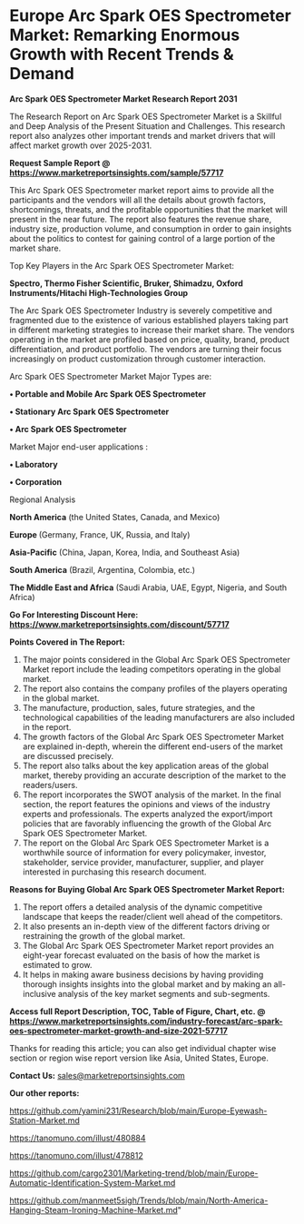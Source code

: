 # Europe Arc Spark OES Spectrometer Market: Remarking Enormous Growth with Recent Trends & Demand

<strong>Arc Spark OES Spectrometer Market Research Report 2031</strong>

The Research Report on Arc Spark OES Spectrometer Market is a Skillful and Deep Analysis of the Present Situation and Challenges. This research report also analyzes other important trends and market drivers that will affect market growth over 2025-2031.

<strong>Request Sample Report @ <a href=https://www.marketreportsinsights.com/sample/57717>https://www.marketreportsinsights.com/sample/57717</a></strong>

This Arc Spark OES Spectrometer market report aims to provide all the participants and the vendors will all the details about growth factors, shortcomings, threats, and the profitable opportunities that the market will present in the near future. The report also features the revenue share, industry size, production volume, and consumption in order to gain insights about the politics to contest for gaining control of a large portion of the market share.

Top Key Players in the Arc Spark OES Spectrometer Market:

<strong>Spectro, Thermo Fisher Scientific, Bruker, Shimadzu, Oxford Instruments/Hitachi High-Technologies Group</strong>

The Arc Spark OES Spectrometer Industry is severely competitive and fragmented due to the existence of various established players taking part in different marketing strategies to increase their market share. The vendors operating in the market are profiled based on price, quality, brand, product differentiation, and product portfolio. The vendors are turning their focus increasingly on product customization through customer interaction.

Arc Spark OES Spectrometer Market Major Types are:

<strong>• Portable and Mobile Arc Spark OES Spectrometer

• Stationary Arc Spark OES Spectrometer

• Arc Spark OES Spectrometer</strong>

Market Major end-user applications :

<strong>• Laboratory

• Corporation</strong>

Regional Analysis

</u><strong><b>North America</b></strong> (the United States, Canada, and Mexico)

<strong><b>Europe </b></strong>(Germany, France, UK, Russia, and Italy)

<strong><b>Asia-Pacific</b></strong> (China, Japan, Korea, India, and Southeast Asia)

<strong><b>South America</b></strong> (Brazil, Argentina, Colombia, etc.)

<strong><b>The Middle East and Africa</b></strong> (Saudi Arabia, UAE, Egypt, Nigeria, and South Africa)

<strong>Go For Interesting Discount Here: <a href=https://www.marketreportsinsights.com/discount/57717>https://www.marketreportsinsights.com/discount/57717</a></strong>

<strong>Points Covered in The Report:</strong>
<ol>
  <li>The major points considered in the Global Arc Spark OES Spectrometer Market report include the leading competitors operating in the global market.</li>
  <li>The report also contains the company profiles of the players operating in the global market.</li>
  <li>The manufacture, production, sales, future strategies, and the technological capabilities of the leading manufacturers are also included in the report.</li>
  <li>The growth factors of the Global Arc Spark OES Spectrometer Market are explained in-depth, wherein the different end-users of the market are discussed precisely.</li>
  <li>The report also talks about the key application areas of the global market, thereby providing an accurate description of the market to the readers/users.</li>
  <li>The report incorporates the SWOT analysis of the market. In the final section, the report features the opinions and views of the industry experts and professionals. The experts analyzed the export/import policies that are favorably influencing the growth of the Global Arc Spark OES Spectrometer Market.</li>
  <li>The report on the Global Arc Spark OES Spectrometer Market is a worthwhile source of information for every policymaker, investor, stakeholder, service provider, manufacturer, supplier, and player interested in purchasing this research document.</li>
</ol>
<strong>Reasons for Buying Global Arc Spark OES Spectrometer Market Report:</strong>

<ol>
  <li>The report offers a detailed analysis of the dynamic competitive landscape that keeps the reader/client well ahead of the competitors.</li>
  <li>It also presents an in-depth view of the different factors driving or restraining the growth of the global market.</li>
  <li>The Global Arc Spark OES Spectrometer Market report provides an eight-year forecast evaluated on the basis of how the market is estimated to grow.</li>
  <li>It helps in making aware business decisions by having providing thorough insights insights into the global market and by making an all-inclusive analysis of the key market segments and sub-segments.</li>
</ol>
<strong>Access full Report Description, TOC, Table of Figure, Chart, etc. @ <a href=https://www.marketreportsinsights.com/industry-forecast/arc-spark-oes-spectrometer-market-growth-and-size-2021-57717>https://www.marketreportsinsights.com/industry-forecast/arc-spark-oes-spectrometer-market-growth-and-size-2021-57717</a></strong>


Thanks for reading this article; you can also get individual chapter wise section or region wise report version like Asia, United States, Europe.

<strong>Contact Us:</strong>
sales@marketreportsinsights.com

<strong>Our other reports:</strong>

<a href=https://github.com/yamini231/Research/blob/main/Europe-Eyewash-Station-Market.md>https://github.com/yamini231/Research/blob/main/Europe-Eyewash-Station-Market.md</a>

<a href=https://tanomuno.com/illust/480884>https://tanomuno.com/illust/480884</a>

<a href=https://tanomuno.com/illust/478812>https://tanomuno.com/illust/478812</a>

<a href=https://github.com/cargo2301/Marketing-trend/blob/main/Europe-Automatic-Identification-System-Market.md>https://github.com/cargo2301/Marketing-trend/blob/main/Europe-Automatic-Identification-System-Market.md</a>

<a href=https://github.com/manmeet5sigh/Trends/blob/main/North-America-Hanging-Steam-Ironing-Machine-Market.md>https://github.com/manmeet5sigh/Trends/blob/main/North-America-Hanging-Steam-Ironing-Machine-Market.md</a>"
